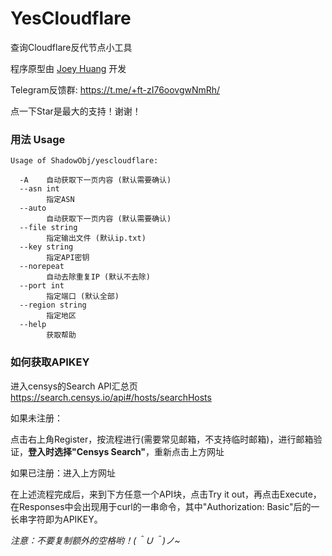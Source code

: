# YesCloudflare

查询Cloudflare反代节点小工具

程序原型由 [Joey Huang](https://t.me/Joeyblog/) 开发

Telegram反馈群: https://t.me/+ft-zI76oovgwNmRh/

点一下Star是最大的支持！谢谢！

### 用法 Usage

```
Usage of ShadowObj/yescloudflare:
  
  -A    自动获取下一页内容 (默认需要确认)
  --asn int
        指定ASN
  --auto
        自动获取下一页内容 (默认需要确认)
  --file string
        指定输出文件 (默认ip.txt)
  --key string
        指定API密钥
  --norepeat
        自动去除重复IP (默认不去除)
  --port int
        指定端口 (默认全部)
  --region string
        指定地区
  --help 
        获取帮助
```

### 如何获取APIKEY

进入censys的Search API汇总页
https://search.censys.io/api#/hosts/searchHosts

如果未注册：

点击右上角Register，按流程进行(需要常见邮箱，不支持临时邮箱)，进行邮箱验证，**登入时选择"Censys Search"**，重新点击上方网址

如果已注册：进入上方网址

在上述流程完成后，来到下方任意一个API块，点击Try it out，再点击Execute，在Responses中会出现用于curl的一串命令，其中"Authorization: Basic"后的一长串字符即为APIKEY。

*注意：不要复制额外的空格哟！(＾Ｕ＾)ノ~*
